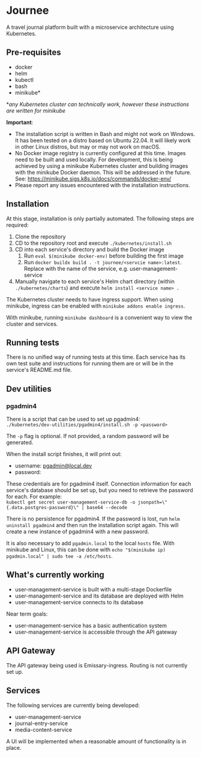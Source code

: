 # Journee

A travel journal platform built with a microservice architecture using Kubernetes.

## Pre-requisites
- docker
- helm
- kubectl
- bash
- minikube*

**any Kubernetes cluster can technically work, however these instructions are written for minikube*

**Important**:
- The installation script is written in Bash and might not work on Windows. It has been tested on a distro based on Ubuntu 22.04.  It will likely work in other Linux distros, but may or may not work on macOS.
- No Docker image registry is currently configured at this time. Images need to be built and used locally. For development, this is being achieved by using a minikube Kubernetes cluster and building images with the minikube Docker daemon. This will be addressed in the future. See: https://minikube.sigs.k8s.io/docs/commands/docker-env/
- Please report any issues encountered with the installation instructions.

## Installation
At this stage, installation is only partially automated.  The following steps are required:
1. Clone the repository
2. CD to the repository root and execute `./kubernetes/install.sh`
3. CD into each service's directory and build the Docker image
   1. Run `eval $(minikube docker-env)` before building the first image
   2. Run `docker buildx build . -t journee/<servcie name>:latest`. Replace <service name> with the name of the service, e.g. user-management-service
4. Manually navigate to each service's Helm chart directory (within `./kubernetes/charts`) and execute `helm install <service name> .`

The Kubernetes cluster needs to have ingress support. When using minikube, ingress can be enabled with `minikube addons enable ingress`.

With minikube, running `minikube dashboard` is a convenient way to view the cluster and services.

## Running tests
There is no unified way of running tests at this time. Each service has its own test suite and instructions for running them are or will be in the service's README.md file.

## Dev utilities
### pgadmin4
There is a script that can be used to set up pgadmin4:  
`./kubernetes/dev-utilities/pgadmin4/install.sh -p <password>`  

The `-p` flag is optional. If not provided, a random password will be generated.

When the install script finishes, it will print out:
- username: pgadmin@local.dev
- password: <password>

These credentials are for pgadmin4 itself. Connection information for each service's database should be set up, but you 
need to retrieve the password for each. For example:  
`kubectl get secret user-management-service-db -o jsonpath=\"{.data.postgres-password}\" | base64 --decode`

There is no persistence for pgadmin4. If the password is lost, run `helm uninstall pgadmin4` and then run the installation script again. This will create a new instance of pgadmin4 with a new password.

It is also necessary to add `pgadmin.local` to the local `hosts` file. With minikube and Linux, this can be done with `echo "$(minikube ip) pgadmin.local" | sudo tee -a /etc/hosts`.

## What's currently working
- user-management-service is built with a multi-stage Dockerfile
- user-management-service and its database are deployed with Helm
- user-management-service connects to its database

Near term goals:
- user-management-service has a basic authentication system
- user-management-service is accessible through the API gateway

## API Gateway
The API gateway being used is Emissary-ingress. Routing is not currently set up.

## Services
The following services are currently being developed:
- user-management-service
- journal-entry-service
- media-content-service

A UI will be implemented when a reasonable amount of functionality is in place.